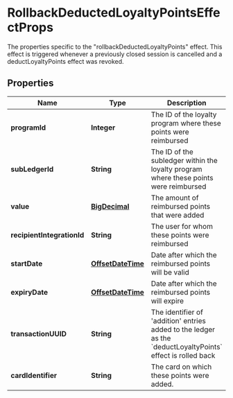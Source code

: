 

# RollbackDeductedLoyaltyPointsEffectProps

The properties specific to the \"rollbackDeductedLoyaltyPoints\" effect. This effect is triggered whenever a previously closed session is cancelled and a deductLoyaltyPoints effect was revoked.
## Properties

Name | Type | Description | Notes
------------ | ------------- | ------------- | -------------
**programId** | **Integer** | The ID of the loyalty program where these points were reimbursed | 
**subLedgerId** | **String** | The ID of the subledger within the loyalty program where these points were reimbursed | 
**value** | [**BigDecimal**](BigDecimal.md) | The amount of reimbursed points that were added | 
**recipientIntegrationId** | **String** | The user for whom these points were reimbursed | 
**startDate** | [**OffsetDateTime**](OffsetDateTime.md) | Date after which the reimbursed points will be valid |  [optional]
**expiryDate** | [**OffsetDateTime**](OffsetDateTime.md) | Date after which the reimbursed points will expire |  [optional]
**transactionUUID** | **String** | The identifier of &#39;addition&#39; entries added to the ledger as the &#x60;deductLoyaltyPoints&#x60; effect is rolled back | 
**cardIdentifier** | **String** | The card on which these points were added. |  [optional]




